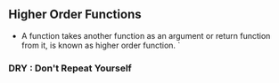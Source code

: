 ## Higher Order Functions

- A function takes another function as an argument or return function from it, is known as higher order function.
`

### DRY : Don't Repeat Yourself